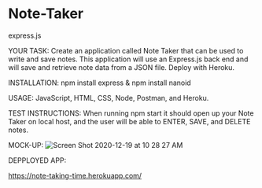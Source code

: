 # Note-Taker
express.js

YOUR TASK:
Create an application called Note Taker that can be used to write and save notes. This application will use an Express.js back end and will save and retrieve note data from a JSON file.
Deploy with Heroku.

INSTALLATION:
npm install express &
npm install nanoid

USAGE:
JavaScript, HTML, CSS, Node, Postman, and Heroku.

TEST INSTRUCTIONS: 
When running npm start it should open up your Note Taker on local host, and the user will be able to ENTER, SAVE, and DELETE notes. 

MOCK-UP:
![Screen Shot 2020-12-19 at 10 28 27 AM](https://user-images.githubusercontent.com/71522463/102696944-fdb96000-41e6-11eb-8ab4-253eba7d46d5.png)


DEPPLOYED APP:

https://note-taking-time.herokuapp.com/
